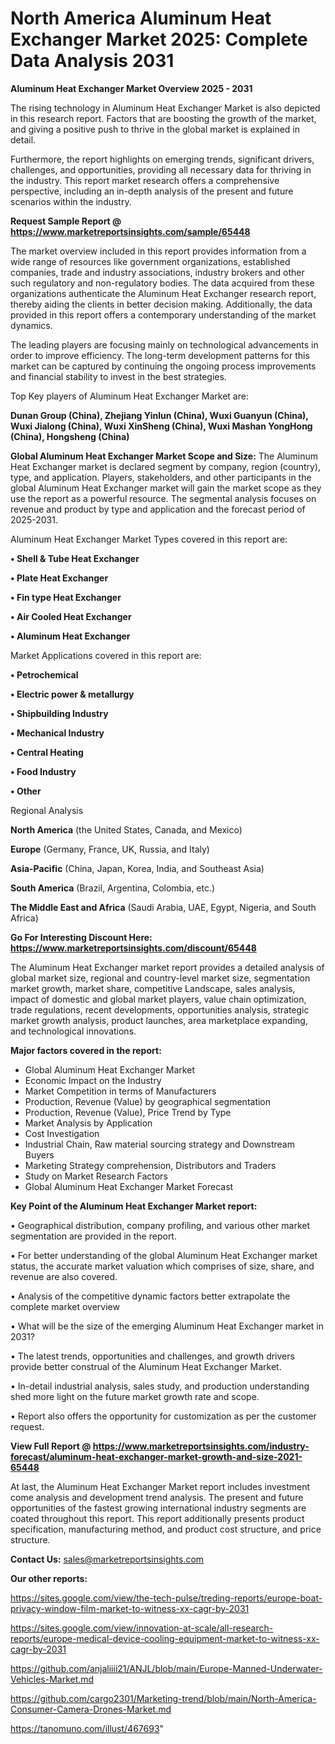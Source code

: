 # North America Aluminum Heat Exchanger Market 2025: Complete Data Analysis 2031

<Strong> Aluminum Heat Exchanger Market Overview 2025 - 2031</strong>

The rising technology in Aluminum Heat Exchanger Market is also depicted in this research report. Factors that are boosting the growth of the market, and giving a positive push to thrive in the global market is explained in detail.

Furthermore, the report highlights on emerging trends, significant drivers, challenges, and opportunities, providing all necessary data for thriving in the industry. This report market research offers a comprehensive perspective, including an in-depth analysis of the present and future scenarios within the industry.

<strong>Request Sample Report @ <a href=https://www.marketreportsinsights.com/sample/65448>https://www.marketreportsinsights.com/sample/65448</a></strong>

The market overview included in this report provides information from a wide range of resources like government organizations, established companies, trade and industry associations, industry brokers and other such regulatory and non-regulatory bodies. The data acquired from these organizations authenticate the Aluminum Heat Exchanger research report, thereby aiding the clients in better decision making. Additionally, the data provided in this report offers a contemporary understanding of the market dynamics.

The leading players are focusing mainly on technological advancements in order to improve efficiency. The long-term development patterns for this market can be captured by continuing the ongoing process improvements and financial stability to invest in the best strategies.

Top Key players of Aluminum Heat Exchanger Market are:

<strong>Dunan Group (China), Zhejiang Yinlun (China), Wuxi Guanyun (China), Wuxi Jialong (China), Wuxi XinSheng (China), Wuxi Mashan YongHong (China), Hongsheng (China)</strong>

<strong><b>Global Aluminum Heat Exchanger Market Scope and Size:</b></strong>
The Aluminum Heat Exchanger market is declared segment by company, region (country), type, and application. Players, stakeholders, and other participants in the global Aluminum Heat Exchanger market will gain the market scope as they use the report as a powerful resource. The segmental analysis focuses on revenue and product by type and application and the forecast period of 2025-2031.

Aluminum Heat Exchanger Market Types covered in this report are:

<strong>• Shell & Tube Heat Exchanger

• Plate Heat Exchanger

• Fin type Heat Exchanger

• Air Cooled Heat Exchanger

• Aluminum Heat Exchanger</strong>

Market Applications covered in this report are:

<strong>• Petrochemical

• Electric power & metallurgy

• Shipbuilding Industry

• Mechanical Industry

• Central Heating

• Food Industry

• Other</strong> 

Regional Analysis

<strong>North America</strong> (the United States, Canada, and Mexico)

<strong>Europe</strong> (Germany, France, UK, Russia, and Italy)

<strong>Asia-Pacific</strong> (China, Japan, Korea, India, and Southeast Asia)

<strong>South America</strong> (Brazil, Argentina, Colombia, etc.)

<strong>The Middle East and Africa</strong> (Saudi Arabia, UAE, Egypt, Nigeria, and South Africa)

<strong>Go For Interesting Discount Here: <a href=https://www.marketreportsinsights.com/discount/65448>https://www.marketreportsinsights.com/discount/65448</a></strong>

The Aluminum Heat Exchanger market report provides a detailed analysis of global market size, regional and country-level market size, segmentation market growth, market share, competitive Landscape, sales analysis, impact of domestic and global market players, value chain optimization, trade regulations, recent developments, opportunities analysis, strategic market growth analysis, product launches, area marketplace expanding, and technological innovations.

<strong><b>Major factors covered in the report:</b></strong>
<ul>
  <li>Global Aluminum Heat Exchanger Market </li>
  <li>Economic Impact on the Industry</li>
  <li>Market Competition in terms of Manufacturers</li>
  <li>Production, Revenue (Value) by geographical segmentation</li>
  <li>Production, Revenue (Value), Price Trend by Type</li>
  <li>Market Analysis by Application</li>
  <li>Cost Investigation</li>
  <li>Industrial Chain, Raw material sourcing strategy and Downstream Buyers</li>
  <li>Marketing Strategy comprehension, Distributors and Traders</li>
  <li>Study on Market Research Factors</li>
  <li>Global Aluminum Heat Exchanger Market Forecast</li>
</ul>

<strong><b>Key Point of the Aluminum Heat Exchanger Market report:</b></strong>

• Geographical distribution, company profiling, and various other market segmentation are provided in the report.

• For better understanding of the global Aluminum Heat Exchanger market status, the accurate market valuation which comprises of size, share, and revenue are also covered.

• Analysis of the competitive dynamic factors better extrapolate the complete market overview

• What will be the size of the emerging Aluminum Heat Exchanger market in 2031?

• The latest trends, opportunities and challenges, and growth drivers provide better construal of the Aluminum Heat Exchanger Market.

• In-detail industrial analysis, sales study, and production understanding shed more light on the future market growth rate and scope.

• Report also offers the opportunity for customization as per the customer request.

<strong><b>View Full Report @ <a href=https://www.marketreportsinsights.com/industry-forecast/aluminum-heat-exchanger-market-growth-and-size-2021-65448>https://www.marketreportsinsights.com/industry-forecast/aluminum-heat-exchanger-market-growth-and-size-2021-65448</a></b></strong>


At last, the Aluminum Heat Exchanger Market report includes investment come analysis and development trend analysis. The present and future opportunities of the fastest growing international industry segments are coated throughout this report. This report additionally presents product specification, manufacturing method, and product cost structure, and price structure.

<strong>Contact Us:</strong>
sales@marketreportsinsights.com

<strong>Our other reports:</strong>

<a href=https://sites.google.com/view/the-tech-pulse/treding-reports/europe-boat-privacy-window-film-market-to-witness-xx-cagr-by-2031>https://sites.google.com/view/the-tech-pulse/treding-reports/europe-boat-privacy-window-film-market-to-witness-xx-cagr-by-2031</a>

<a href=https://sites.google.com/view/innovation-at-scale/all-research-reports/europe-medical-device-cooling-equipment-market-to-witness-xx-cagr-by-2031>https://sites.google.com/view/innovation-at-scale/all-research-reports/europe-medical-device-cooling-equipment-market-to-witness-xx-cagr-by-2031</a>

<a href=https://github.com/anjaliiii21/ANJL/blob/main/Europe-Manned-Underwater-Vehicles-Market.md>https://github.com/anjaliiii21/ANJL/blob/main/Europe-Manned-Underwater-Vehicles-Market.md</a>

<a href=https://github.com/cargo2301/Marketing-trend/blob/main/North-America-Consumer-Camera-Drones-Market.md>https://github.com/cargo2301/Marketing-trend/blob/main/North-America-Consumer-Camera-Drones-Market.md</a>

<a href=https://tanomuno.com/illust/467693>https://tanomuno.com/illust/467693</a>"
